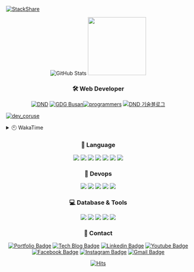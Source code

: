 [![StackShare](http://img.shields.io/badge/tech-stack-0690fa.svg?style=flat)](https://stackshare.io/sgd0947/my-stack)

<div align=center>
    
<!-- [![GitHub Trophy]](https://github.com/ryo-ma/github-profile-trophy "GitHub Profile Trophy") -->
![GitHub Stats] <img src="https://raw.github.com/sgd122/sgd122/master/img/logo/prgrms.png" height=159>
<!--  [![GitHub Stats] ![Top Languages]](https://github.com/anuraghazra/github-readme-stats "GitHub Readme Stats") -->

</div>

<h3 align="center">🛠 Web Developer</h3>

<div align=center>
<a href="https://www.rocketpunch.com/@sgd0947" target='_blank'><img src="https://raw.github.com/sgd122/sgd122/master/img/profile/dnd_small.png" alt="DND"></a>
<a href="https://gdg.community.dev/gdg-busan/" target='_blank'><img src="https://raw.github.com/sgd122/sgd122/master/img/profile/gdgBusan_small.png" alt="GDG Busan"></a><a href="https://school.programmers.co.kr/learn/courses/16623" target='_blank'><img src="https://raw.github.com/sgd122/sgd122/master/img/profile/programmers_small.png" alt="programmers"></a>
<a href="https://blog.dnd.ac" target='_blank'><img src="https://raw.github.com/sgd122/sgd122/master/img/profile/dndBlog_small.png" alt="DND 기술블로그"></a>
</div>

<!-- [데브코스 이야기](https://prgms.tistory.com/120) -->
[![dev_coruse](https://capsule-render.vercel.app/api?type=waving&height=200&text=데브코스%20운영일기%20보러가기&fontAlign=50&fontAlignY=40&color=gradient)](https://prgms.tistory.com/120) 

<details>
  <summary>🕙 WakaTime</summary>
  
[![Ashutosh's github activity graph](https://activity-graph.herokuapp.com/graph?username=sgd122&theme=react-dark)](https://github.com/ashutosh00710/github-readme-activity-graph)  

<!--START_SECTION:waka-->
![Code Time](http://img.shields.io/badge/Code%20Time-3%2C994%20hrs%204%20mins-blue)

![Lines of code](https://img.shields.io/badge/From%20Hello%20World%20I%27ve%20Written-14.6%20million%20lines%20of%20code-blue)

**I'm an Early 🐤** 

```text
🌞 Morning                5163 commits        ██████░░░░░░░░░░░░░░░░░░░   25.35 % 
🌆 Daytime                10553 commits       █████████████░░░░░░░░░░░░   51.82 % 
🌃 Evening                4553 commits        ██████░░░░░░░░░░░░░░░░░░░   22.36 % 
🌙 Night                  97 commits          ░░░░░░░░░░░░░░░░░░░░░░░░░   00.48 % 
```
📅 **I'm Most Productive on Wednesday** 

```text
Monday                   2994 commits        ████░░░░░░░░░░░░░░░░░░░░░   14.70 % 
Tuesday                  3662 commits        ████░░░░░░░░░░░░░░░░░░░░░   17.98 % 
Wednesday                5204 commits        ██████░░░░░░░░░░░░░░░░░░░   25.55 % 
Thursday                 2867 commits        ████░░░░░░░░░░░░░░░░░░░░░   14.08 % 
Friday                   2803 commits        ███░░░░░░░░░░░░░░░░░░░░░░   13.76 % 
Saturday                 1300 commits        ██░░░░░░░░░░░░░░░░░░░░░░░   06.38 % 
Sunday                   1536 commits        ██░░░░░░░░░░░░░░░░░░░░░░░   07.54 % 
```


📊 **This Week I Spent My Time On** 

```text
🕑︎ Time Zone: Asia/Seoul

💬 Programming Languages: 
TypeScript               15 hrs 36 mins      █████████████████████░░░░   85.01 % 
Other                    1 hr                █░░░░░░░░░░░░░░░░░░░░░░░░   05.46 % 
JSON                     35 mins             █░░░░░░░░░░░░░░░░░░░░░░░░   03.22 % 
.env file                24 mins             █░░░░░░░░░░░░░░░░░░░░░░░░   02.24 % 
Cheetah                  12 mins             ░░░░░░░░░░░░░░░░░░░░░░░░░   01.17 % 

🔥 Editors: 
WebStorm                 17 hrs 21 mins      ████████████████████████░   94.55 % 
Google Calendar          1 hr                █░░░░░░░░░░░░░░░░░░░░░░░░   05.45 % 

💻 Operating System: 
Mac                      17 hrs 21 mins      ████████████████████████░   94.55 % 
Unknown OS               1 hr                █░░░░░░░░░░░░░░░░░░░░░░░░   05.45 % 
```

**I Mostly Code in TypeScript** 

```text
TypeScript               21 repos            █████████░░░░░░░░░░░░░░░░   36.84 % 
JavaScript               21 repos            █████████░░░░░░░░░░░░░░░░   36.84 % 
Python                   6 repos             ███░░░░░░░░░░░░░░░░░░░░░░   10.53 % 
MDX                      1 repo              ░░░░░░░░░░░░░░░░░░░░░░░░░   01.75 % 
C++                      1 repo              ░░░░░░░░░░░░░░░░░░░░░░░░░   01.75 % 
```




 Last Updated on 08/02/2025 00:26:14 UTC
<!--END_SECTION:waka-->
</details>

<h3 align="center">💪 Language</h3>

<p align="center">
  <img src="https://img.shields.io/badge/javascript-%23323330.svg?style=flat-square&logo=javascript&logoColor=%23F7DF1E">
  <img src="https://img.shields.io/badge/typescript-%23007ACC.svg?style=flat-square&logo=typescript&logoColor=white">
  <img src="https://img.shields.io/badge/Nuxt-002E3B?style=flat-square&logo=nuxtdotjs&logoColor=#00DC82">
  <img src="https://img.shields.io/badge/react-%2320232a.svg?style=flat-square&logo=react&logoColor=%2361DAFB">
  <img src="https://img.shields.io/badge/react_native-%2320232a.svg?style=flat-square&logo=react&logoColor=%2361DAFB">
  <img src="https://img.shields.io/badge/django-%23092E20.svg?style=flat-square&logo=django&logoColor=white">
  <img src="https://img.shields.io/badge/vuejs-%2335495e.svg?style=flat-square&logo=vuedotjs&logoColor=%234FC08D">  
  <br/>
  
  
</p>

<h3 align="center">🐳 Devops</h3>

<p align="center">
  <img src="https://img.shields.io/badge/docker-%230db7ed.svg?style=flat-square&logo=docker&logoColor=white"/>
  <img src="https://img.shields.io/badge/GitHub-100000.svg?style=flat-square&logo=github&logoColor=white"/>
  <img src="https://img.shields.io/badge/github%20actions-%232671E5.svg?style=flat-square&logo=githubactions&logoColor=white"/>
  <img src="https://img.shields.io/badge/gitlab-330F63.svg?style=flat-square&logo=gitlab&logoColor=white"/>
  <img src="https://img.shields.io/badge/Amazon_AWS-232F3E?style=flat-square&logo=amazon-aws&logoColor=white"/>
</p>

<h3 align="center">💻 Database & Tools</h3>

<p align="center">
  <img src="https://img.shields.io/badge/-GraphQL-E10098?style=flat-square&logo=graphql">
  <img src="https://img.shields.io/badge/mysql-%2300f.svg?style=flat-square&logo=mysql&logoColor=white">
  <img src="https://img.shields.io/badge/oracle-%23F00000.svg?style=flat-square&logo=oracle&logoColor=white">
  <img src="https://img.shields.io/badge/Microsoft%20SQL%20Sever-CC2927?style=flat-square&logo=microsoft%20sql%20server&logoColor=white">  
  <img src="https://img.shields.io/badge/VisualStudioCode-0078d7.svg?style=flat-square&logo=visual-studio-code&logoColor=white">
</p>

<h3 align="center">📌 Contact</h3>

<div align=center>

[![Portfolio Badge](http://img.shields.io/badge/-Portfolio-black?style=flat-square&logo=github&link=http://sgd122.github.io/)](http://sgd122.github.io/)
[![Tech Blog Badge](http://img.shields.io/badge/-Tech%20blog-black?style=flat-square&logo=github&link=http://dndacademy.github.io/)](http://dndacademy.github.io/)
[![Linkedin Badge](https://img.shields.io/badge/-LinkedIn-blue?style=flat-square&logo=Linkedin&logoColor=white&link=https://linkedin.com/company/dndacademy)](https://linkedin.com/company/dndacademy)
[![Youtube Badge](https://img.shields.io/badge/Youtube-ff0000?style=flat-square&logo=youtube&link=https://www.youtube.com/channel/UCLzVjG8j1m4X8TSpMF-x5yw)](https://www.youtube.com/channel/UCLzVjG8j1m4X8TSpMF-x5yw)
[![Facebook Badge](https://img.shields.io/badge/-Facebook-1877f2?style=flat-square&logo=facebook&logoColor=white&link=https://www.facebook.com/DNDACADEMY)](https://www.facebook.com/DNDACADEMY)
[![Instagram Badge](https://img.shields.io/badge/-Instagram-dd2a7b?style=flat-square&logo=instagram&logoColor=white&link=https://www.instagram.com/seong_dev/)](https://www.instagram.com/seong_dev/)
[![Gmail Badge](https://img.shields.io/badge/-Gmail-d14836?style=flat-square&logo=Gmail&logoColor=white&link=mailto:sgd0947@gmail.com)](mailto:sgd0947@gmail.com)

</div>

<div align=center>
  
  [![Hits](https://hits.seeyoufarm.com/api/count/incr/badge.svg?url=https%3A%2F%2Fgithub.com%2Fsgd122%2Fhit-counter&count_bg=%2379C83D&title_bg=%23555555&icon=&icon_color=%23E7E7E7&title=hits&edge_flat=false)](https://hits.seeyoufarm.com)
  
</div>

<!-- ===================== TAG ===================== -->

<!-- user status -->

[github stats]: https://github-readme-stats.vercel.app/api?username=sgd122&title_color=5f4b8b&text_color=f0eee9&icon_color=00abc0&bg_color=212121&hide_border=true&hide_title=true&theme=&show_icons=true&include_all_commits=true&count_private=true&line_height=24
[top languages]: https://github-readme-stats.vercel.app/api/top-langs?username=sgd122&title_color=5f4b8b&text_color=f0eee9&icon_color=00abc0&bg_color=212121&hide_border=true&hide_title=true&layout=compact&langs_count=8&hide=html,css,tex
[github trophy]: https://github-profile-trophy.vercel.app/?username=sgd122&theme=juicyfresh&column=7&row=1&no-frame=true

<!-- badge -->

[blog]: https://img.shields.io/badge/Blogger-FF5722?style=for-the-badge&logo=blogger&logoColor=white
